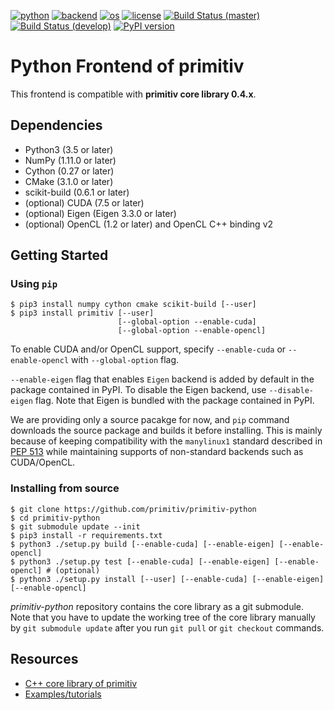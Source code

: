 [![python](https://img.shields.io/badge/python-3.5-blue.svg)](https://www.python.org/)
[![backend](https://img.shields.io/badge/backend-CPU%2c%20CUDA%2c%20OpenCL-blue.svg)](README.md)
[![os](https://img.shields.io/badge/os-Ubuntu%2c%20Debian%2c%20Fedora%2c%20OSX-blue.svg)](https://travis-ci.org/odashi/primitiv)
[![license](https://img.shields.io/badge/license-Apache%202.0-blue.svg)](LICENSE)
[![Build Status (master)](https://img.shields.io/travis/primitiv/primitiv-python/master.svg?label=build+%28master%29)](https://travis-ci.org/primitiv/primitiv-python)
[![Build Status (develop)](https://img.shields.io/travis/primitiv/primitiv-python/develop.svg?label=build+%28develop%29)](https://travis-ci.org/primitiv/primitiv-python)
[![PyPI version](https://badge.fury.io/py/primitiv.svg)](https://pypi.python.org/pypi/primitiv)


Python Frontend of primitiv
===========================

This frontend is compatible with **primitiv core library 0.4.x**.


Dependencies
------------

* Python3 (3.5 or later)
* NumPy (1.11.0 or later)
* Cython (0.27 or later)
* CMake (3.1.0 or later)
* scikit-build (0.6.1 or later)
* (optional) CUDA (7.5 or later)
* (optional) Eigen (Eigen 3.3.0  or later)
* (optional) OpenCL (1.2 or later) and OpenCL C++ binding v2


Getting Started
---------------

### Using `pip`

```
$ pip3 install numpy cython cmake scikit-build [--user]
$ pip3 install primitiv [--user]
                        [--global-option --enable-cuda]
                        [--global-option --enable-opencl]
```

To enable CUDA and/or OpenCL support, specify `--enable-cuda` or
`--enable-opencl` with `--global-option` flag.

`--enable-eigen` flag that enables `Eigen` backend is added by default in the
package contained in PyPI. To disable the Eigen backend, use `--disable-eigen`
flag. Note that Eigen is bundled with the package contained in PyPI.

We are providing only a source pacakge for now, and `pip` command
downloads the source package and builds it before installing.
This is mainly because of keeping compatibility with the `manylinux1` standard
described in [PEP 513](https://www.python.org/dev/peps/pep-0513/)
while maintaining supports of non-standard backends such as CUDA/OpenCL.

### Installing from source

```
$ git clone https://github.com/primitiv/primitiv-python
$ cd primitiv-python
$ git submodule update --init
$ pip3 install -r requirements.txt
$ python3 ./setup.py build [--enable-cuda] [--enable-eigen] [--enable-opencl]
$ python3 ./setup.py test [--enable-cuda] [--enable-eigen] [--enable-opencl] # (optional)
$ python3 ./setup.py install [--user] [--enable-cuda] [--enable-eigen] [--enable-opencl]
```

*primitiv-python* repository contains the core library as a git submodule.
Note that you have to update the working tree of the core library manually by
`git submodule update` after you run `git pull` or `git checkout` commands.


Resources
---------

* [C++ core library of primitiv](https://github.com/primitiv/primitiv)
* [Examples/tutorials](https://github.com/primitiv/primitiv-python/tree/develop/examples)
